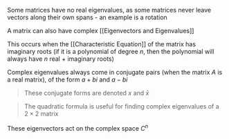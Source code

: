 Some matrices have no real eigenvalues, as some matrices never leave vectors along their own spans - an example is a rotation

A matrix can also have complex [[Eigenvectors and Eigenvalues]]

This occurs when the [[Characteristic Equation]] of the matrix has imaginary roots (if it is a polynomial of degree $n$, then the polynomial will always have $n$ real + imaginary roots)

Complex eigenvalues always come in conjugate pairs (when the matrix $A$ is a real matrix), of the form $a + bi$ and $a - bi$

> These conjugate forms are denoted $x$ and $\bar{x}$

> The quadratic formula is useful for finding complex eigenvalues of a $2 \times 2$ matrix

These eigenvectors act on the complex space $C^n$
